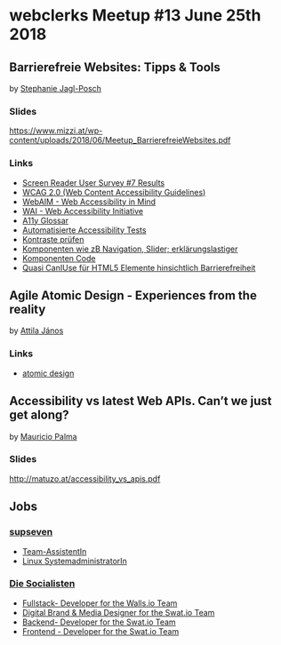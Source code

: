 # webclerks Meetup #13 June 25th 2018

## Barrierefreie Websites: Tipps & Tools 

by [Stephanie Jagl-Posch](https://twitter.com/steeephiii)

### Slides

<https://www.mizzi.at/wp-content/uploads/2018/06/Meetup_BarrierefreieWebsites.pdf>

### Links

* [Screen Reader User Survey #7 Results](https://webaim.org/projects/screenreadersurvey7/)
* [WCAG 2.0 (Web Content Accessibility Guidelines)](https://www.w3.org/Translations/WCAG20-de/ )
* [WebAIM - Web Accessibility in Mind](https://webaim.org/)
* [WAI - Web Accessibility Initiative](https://www.w3.org/WAI/)
* [A11y Glossar](https://www.gugler-brand-digital.at/a11y-glossar/)
* [Automatisierte Accessibility Tests](https://axe-core.org/ )
* [Kontraste prüfen](https://webaim.org/resources/contrastchecker/)
* [Komponenten wie zB Navigation, Slider; erklärungslastiger](https://inclusive-components.design/ )
* [Komponenten Code](https://github.com/scottaohara/accessible_components)
* [Quasi CanIUse für HTML5 Elemente hinsichtlich Barrierefreiheit](http://html5accessibility.com/ )

## Agile Atomic Design - Experiences from the reality

by [Attila János](https://twitter.com/Attila_Janos)

### Links

* [atomic design](http://bradfrost.com/blog/post/atomic-web-design/)

## Accessibility vs latest Web APIs. Can’t we just get along?

by [Mauricio Palma](https://twitter.com/PalmaSwell)

### Slides

<http://matuzo.at/accessibility_vs_apis.pdf>

## Jobs

### [supseven](https://www.supseven.at/)

* [Team-AssistentIn](https://www.supseven.at/Documents/supseven_Office-Management_2018-06.pdf)
* [Linux SystemadministratorIn](https://www.supseven.at/Documents/supseven_Systemadministration_2018-06.pdf)

### [Die Socialisten](https://die.socialisten.at/)

* [Fullstack- Developer for the Walls.io Team](https://socialisten.jobbase.io/job/m552gc860yulrcepitle2wdajtz9p2g)
* [Digital Brand & Media Designer for the Swat.io Team](https://socialisten.jobbase.io/job/ded042was4fnum01b1f34ugu34nfzgg)
* [Backend- Developer for the Swat.io Team](https://socialisten.jobbase.io/job/wx6pknf9oq320erzgko5w83nn3k1s0h)
* [Frontend - Developer for the Swat.io Team](https://socialisten.jobbase.io/job/nm4vvbmfgtqvmg8iyaqkpn97exrwh3p)
